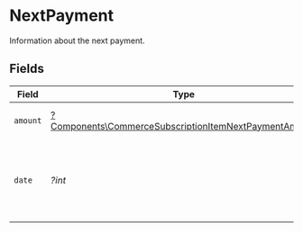 # NextPayment

Information about the next payment.


## Fields

| Field                                                                                                                         | Type                                                                                                                          | Required                                                                                                                      | Description                                                                                                                   |
| ----------------------------------------------------------------------------------------------------------------------------- | ----------------------------------------------------------------------------------------------------------------------------- | ----------------------------------------------------------------------------------------------------------------------------- | ----------------------------------------------------------------------------------------------------------------------------- |
| `amount`                                                                                                                      | [?Components\CommerceSubscriptionItemNextPaymentAmount](../../Models/Components/CommerceSubscriptionItemNextPaymentAmount.md) | :heavy_minus_sign:                                                                                                            | Amount for the next payment.                                                                                                  |
| `date`                                                                                                                        | *?int*                                                                                                                        | :heavy_minus_sign:                                                                                                            | Unix timestamp (in milliseconds) for the next payment date.                                                                   |